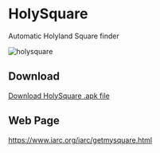 # HolySquare
Automatic Holyland Square finder

![holysquare](https://cloud.githubusercontent.com/assets/24712835/22521217/fc7501c4-e8bf-11e6-8be3-4bd45ca5d98e.PNG)

## Download
<a href="https://github.com/4Z1KD/HolySquare/raw/master/HolySquare.apk">Download HolySquare .apk file</a>

## Web Page
<a href="https://www.iarc.org/iarc/getmysquare.html">https://www.iarc.org/iarc/getmysquare.html</a>
